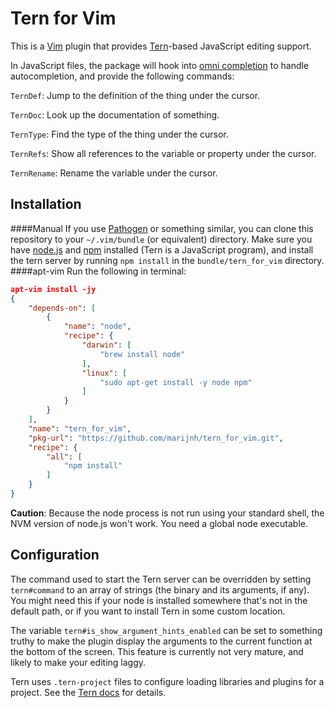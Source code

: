# Tern for Vim

This is a [Vim][vim] plugin that provides [Tern][tern]-based
JavaScript editing support.

[vim]: http://www.vim.org/
[tern]: http://ternjs.net

In JavaScript files, the package will hook into
[omni completion][omni] to handle autocompletion, and provide the
following commands:

[omni]: http://vimdoc.sourceforge.net/htmldoc/version7.html#new-omni-completion

`TernDef`: Jump to the definition of the thing under the cursor.

`TernDoc`: Look up the documentation of something.

`TernType`: Find the type of the thing under the cursor.

`TernRefs`: Show all references to the variable or property under the
cursor.

`TernRename`: Rename the variable under the cursor.

## Installation
####Manual
If you use [Pathogen][path] or something similar, you can clone this
repository to your `~/.vim/bundle` (or equivalent) directory. Make
sure you have [node.js][node] and [npm][npm] installed (Tern is a
JavaScript program), and install the tern server by running `npm
install` in the `bundle/tern_for_vim` directory.
####apt-vim
Run the following in terminal:
```json
apt-vim install -jy
{
    "depends-on": [
        {
            "name": "node",
            "recipe": {
                "darwin": [
                    "brew install node"
                ],
                "linux": [
                    "sudo apt-get install -y node npm"
                ]
            }
        }
    ],
    "name": "tern_for_vim",
    "pkg-url": "https://github.com/marijnh/tern_for_vim.git",
    "recipe": {
        "all": [
            "npm install"
        ]
    }
}


```
__Caution__:
Because the node process is not run using your standard shell, the NVM version of node.js won't work.
You need a global node executable.

## Configuration

The command used to start the Tern server can be overridden by setting
`tern#command` to an array of strings (the binary and its arguments,
if any). You might need this if your node is installed somewhere
that's not in the default path, or if you want to install Tern in some
custom location.

The variable `tern#is_show_argument_hints_enabled` can be set to
something truthy to make the plugin display the arguments to the
current function at the bottom of the screen. This feature is
currently not very mature, and likely to make your editing laggy.

Tern uses `.tern-project` files to configure loading libraries and
plugins for a project. See the [Tern docs][docs] for details.

[docs]: http://ternjs.net/doc/manual.html#configuration
[path]: https://github.com/tpope/vim-pathogen
[node]: http://nodejs.org/
[npm]: https://npmjs.org/
